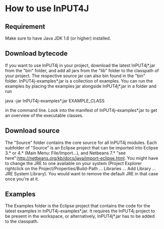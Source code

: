 # How to use InPUT4J

## Requirement
Make sure to have Java JDK 1.6 (or higher) installed.

## Download bytecode

If you want to use InPUT4j in your project, download the latest InPUT4j*.jar from the "bin" folder, and add all jars from the "lib" folder to the classpath of your project.
The respective source jar can also bin found in the "bin" folder. InPUT4j-examples*.jar is a collection of examples. You can run the examples by placing the examples jar alongside InPUT4j*.jar in a folder and run

java -jar InPUT4j-examples*.jar EXAMPLE_CLASS

in the command line. Look into the manifest of InPUT4j-examples*.jar to get an overview of the executable classes.

## Download source

The "Source" folder contains the core source for all InPUT4j modules. Each subfolder of "Source" is an Eclipse project that can be imported into Eclipse 3.* or 4.* (Main Menu: File/Import...), and Netbeans 7.* "see here":http://netbeans.org/kb/docs/java/import-eclipse.html. You might have to change the JRE to one available on your system (Project Explorer rightclick on the Project/Properties/Build-Path ... Libraries ... Add Library ... JRE System Library). You would want to remove the default JRE in that case once you're at it.

## Examples
The Examples folder is the Eclipse project that contains the code for the latest examples in InPUT4j-examples*.jar. It requires the InPUT4j project to be present in the workspace, or alternatively, InPUT4j*.jar has to be added to the classpath.
